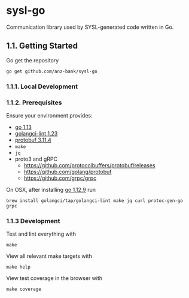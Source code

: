 # sysl-go

Communication library used by SYSL-generated code written in Go.

## 1.1. Getting Started

Go get the repository

    go get github.com/anz-bank/sysl-go

### 1.1.1. Local Development

### 1.1.2. Prerequisites

Ensure your environment provides:

- [go 1.13](https://golang.org/doc/install)
- [golangci-lint 1.23](https://github.com/golangci/golangci-lint)
- [protobuf 3.11.4](https://github.com/protocolbuffers/protobuf/)
- `make`
- `jq`
- proto3 and gRPC
  - https://github.com/protocolbuffers/protobuf/releases
  - https://github.com/golang/protobuf
  - https://github.com/grpc/grpc

On OSX, after installing [go 1.12.9](https://golang.org/doc/install) run

    brew install golangci/tap/golangci-lint make jq curl protoc-gen-go grpc

### 1.1.3 Development

Test and lint everything with

    make

View all relevant make targets with

    make help

View test coverage in the browser with

    make coverage
